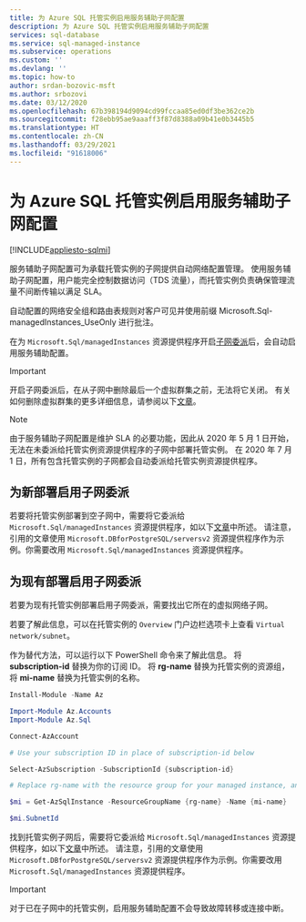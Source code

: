 ```yaml
---
title: 为 Azure SQL 托管实例启用服务辅助子网配置
description: 为 Azure SQL 托管实例启用服务辅助子网配置
services: sql-database
ms.service: sql-managed-instance
ms.subservice: operations
ms.custom: ''
ms.devlang: ''
ms.topic: how-to
author: srdan-bozovic-msft
ms.author: srbozovi
ms.date: 03/12/2020
ms.openlocfilehash: 67b398194d9094cd99fccaa85ed0df3be362ce2b
ms.sourcegitcommit: f28ebb95ae9aaaff3f87d8388a09b41e0b3445b5
ms.translationtype: HT
ms.contentlocale: zh-CN
ms.lasthandoff: 03/29/2021
ms.locfileid: "91618006"
---
```

# <a name="enabling-service-aided-subnet-configuration-for-azure-sql-managed-instance"></a>为 Azure SQL 托管实例启用服务辅助子网配置
[!INCLUDE[appliesto-sqlmi](../includes/appliesto-sqlmi.md)]

服务辅助子网配置可为承载托管实例的子网提供自动网络配置管理。 使用服务辅助子网配置，用户能完全控制数据访问（TDS 流量），而托管实例负责确保管理流量不间断传输以满足 SLA。

自动配置的网络安全组和路由表规则对客户可见并使用前缀 Microsoft.Sql-managedInstances_UseOnly 进行批注。

在为 `Microsoft.Sql/managedInstances` 资源提供程序开启[子网委派](../../virtual-network/subnet-delegation-overview.md)后，会自动启用服务辅助配置。

> [!IMPORTANT] 
> 开启子网委派后，在从子网中删除最后一个虚拟群集之前，无法将它关闭。 有关如何删除虚拟群集的更多详细信息，请参阅以下[文章](virtual-cluster-delete.md#delete-a-virtual-cluster-from-the-azure-portal)。

> [!NOTE] 
> 由于服务辅助子网配置是维护 SLA 的必要功能，因此从 2020 年 5 月 1 日开始，无法在未委派给托管实例资源提供程序的子网中部署托管实例。 在 2020 年 7 月 1 日，所有包含托管实例的子网都会自动委派给托管实例资源提供程序。 

## <a name="enabling-subnet-delegation-for-new-deployments"></a>为新部署启用子网委派
若要将托管实例部署到空子网中，需要将它委派给 `Microsoft.Sql/managedInstances` 资源提供程序，如以下[文章](../../virtual-network/manage-subnet-delegation.md)中所述。 请注意，引用的文章使用 `Microsoft.DBforPostgreSQL/serversv2` 资源提供程序作为示例。你需要改用 `Microsoft.Sql/managedInstances` 资源提供程序。

## <a name="enabling-subnet-delegation-for-existing-deployments"></a>为现有部署启用子网委派

若要为现有托管实例部署启用子网委派，需要找出它所在的虚拟网络子网。 

若要了解此信息，可以在托管实例的 `Overview` 门户边栏选项卡上查看 `Virtual network/subnet`。

作为替代方法，可以运行以下 PowerShell 命令来了解此信息。 将 **subscription-id** 替换为你的订阅 ID。 将 **rg-name** 替换为托管实例的资源组，将 **mi-name** 替换为托管实例的名称。

```powershell
Install-Module -Name Az

Import-Module Az.Accounts
Import-Module Az.Sql

Connect-AzAccount

# Use your subscription ID in place of subscription-id below

Select-AzSubscription -SubscriptionId {subscription-id}

# Replace rg-name with the resource group for your managed instance, and replace mi-name with the name of your managed instance

$mi = Get-AzSqlInstance -ResourceGroupName {rg-name} -Name {mi-name}

$mi.SubnetId
```

找到托管实例子网后，需要将它委派给 `Microsoft.Sql/managedInstances` 资源提供程序，如以下[文章](../../virtual-network/manage-subnet-delegation.md)中所述。 请注意，引用的文章使用 `Microsoft.DBforPostgreSQL/serversv2` 资源提供程序作为示例。你需要改用 `Microsoft.Sql/managedInstances` 资源提供程序。


> [!IMPORTANT]
> 对于已在子网中的托管实例，启用服务辅助配置不会导致故障转移或连接中断。
